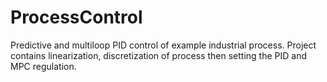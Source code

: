 # ProcessControl
Predictive and multiloop PID control of example industrial process. Project contains linearization, discretization of process then setting the PID and MPC regulation.
